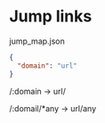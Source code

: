 # Jump links

jump_map.json

```json
{
  "domain": "url"
}
```

/:domain -> url/

/:domail/*any -> url/any
